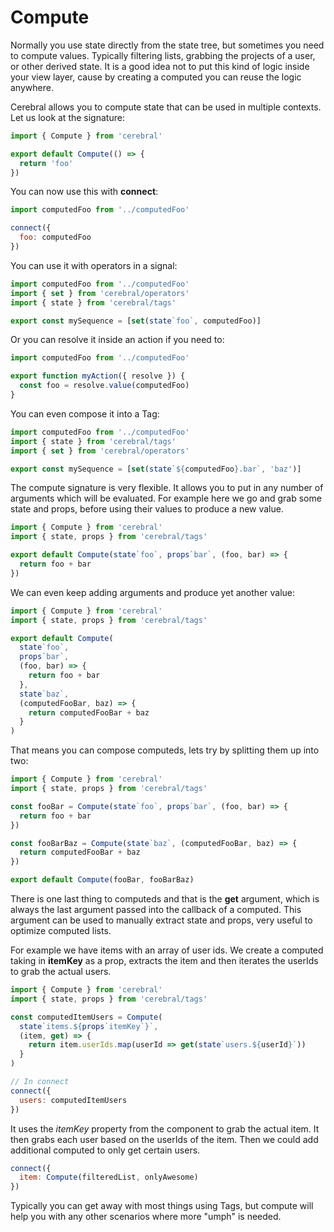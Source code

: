 # Compute

Normally you use state directly from the state tree, but sometimes you need to compute values. Typically filtering lists, grabbing the projects of a user, or other derived state. It is a good idea not to put this kind of logic inside your view layer, cause by creating a computed you can reuse the logic anywhere.

Cerebral allows you to compute state that can be used in multiple contexts. Let us look at the signature:

```js
import { Compute } from 'cerebral'

export default Compute(() => {
  return 'foo'
})
```

You can now use this with **connect**:

```js
import computedFoo from '../computedFoo'

connect({
  foo: computedFoo
})
```

You can use it with operators in a signal:

```js
import computedFoo from '../computedFoo'
import { set } from 'cerebral/operators'
import { state } from 'cerebral/tags'

export const mySequence = [set(state`foo`, computedFoo)]
```

Or you can resolve it inside an action if you need to:

```js
import computedFoo from '../computedFoo'

export function myAction({ resolve }) {
  const foo = resolve.value(computedFoo)
}
```

You can even compose it into a Tag:

```js
import computedFoo from '../computedFoo'
import { state } from 'cerebral/tags'
import { set } from 'cerebral/operators'

export const mySequence = [set(state`${computedFoo}.bar`, 'baz')]
```

The compute signature is very flexible. It allows you to put in any number of arguments which will be evaluated. For example here we go and grab some state and props, before using their values to produce a new value.

```js
import { Compute } from 'cerebral'
import { state, props } from 'cerebral/tags'

export default Compute(state`foo`, props`bar`, (foo, bar) => {
  return foo + bar
})
```

We can even keep adding arguments and produce yet another value:

```js
import { Compute } from 'cerebral'
import { state, props } from 'cerebral/tags'

export default Compute(
  state`foo`,
  props`bar`,
  (foo, bar) => {
    return foo + bar
  },
  state`baz`,
  (computedFooBar, baz) => {
    return computedFooBar + baz
  }
)
```

That means you can compose computeds, lets try by splitting them up into two:

```js
import { Compute } from 'cerebral'
import { state, props } from 'cerebral/tags'

const fooBar = Compute(state`foo`, props`bar`, (foo, bar) => {
  return foo + bar
})

const fooBarBaz = Compute(state`baz`, (computedFooBar, baz) => {
  return computedFooBar + baz
})

export default Compute(fooBar, fooBarBaz)
```

There is one last thing to computeds and that is the **get** argument, which is always the last argument passed into the callback of a computed. This argument can be used to manually extract state and props, very useful to optimize computed lists.

For example we have items with an array of user ids. We create a computed taking in **itemKey** as a prop, extracts the item and then iterates the userIds to grab the actual users.

```js
import { Compute } from 'cerebral'
import { state, props } from 'cerebral/tags'

const computedItemUsers = Compute(
  state`items.${props`itemKey`}`,
  (item, get) => {
    return item.userIds.map(userId => get(state`users.${userId}`))
  }
)

// In connect
connect({
  users: computedItemUsers
})
```

It uses the _itemKey_ property from the component to grab the actual item. It then grabs each user based on the userIds of the item. Then we could add additional computed to only get certain users.

```js
connect({
  item: Compute(filteredList, onlyAwesome)
})
```

Typically you can get away with most things using Tags, but compute will help you with any other scenarios where more "umph" is needed.
